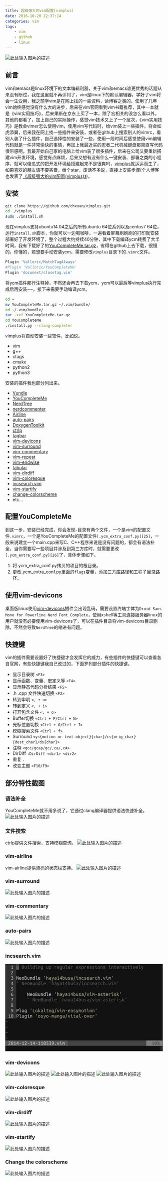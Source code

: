```yaml
---
title: 超级强大的vim配置(vimplus)
date: 2016-10-20 22:37:14
categories: vim
tags: 
    - vim
    - github
    - linux
---
```


![此处输入图片的描述][1]

前言
-----

vim和emacs是linux环境下的文本编辑利器，关于vim和emacs谁更优秀的话题从来没有断过，我在这里就不再评判了，vim是linux下的默认编辑器，学好了vim将会一生受用，我之前学vim是在网上找的一些资料，读博客之类的，使用了几年vim始终感觉没有什么大的进步，后来在vim官网看到vim书籍推荐，其中一本就是《vim实用技巧》，后来果断在京东上买了一本，除了宏相关的没怎么看以外，其他的都看了，加上自己的实际操作，感觉vim技术又上了一个层次，《vim实用技巧》是教会vimer怎么使用vim，使用vim写代码时，给vim装上一些插件，将会如虎添翼，后来我在网上找一些插件来安装，或者在github上搜索别人的vimrc，看别人装了什么插件，自己选择性的安装了一些，使用一段时间后感觉使用vim编辑代码就是一件非常愉快的事情，再加上我最近买的忍者二代机械键盘那简直写代码很带感啊，我最开始自己家的电脑上给vim装了很多插件，后来在公司又要重新搭建vim开发环境，感觉有点麻烦，后来又想有没有什么一键安装、部署之类的小程序，就可以傻瓜式的把开发环境给搭建起来不是很爽吗，[vimplus][2]就运运而生了，如果喜欢的朋友请不要吝啬，给个star，废话不多说，直接上安装步骤(个人博客也发表了[《超级强大的vim配置(vimplus)》][3])。

<!--more-->

安装
-----

```bash
git clone https://github.com/chxuan/vimplus.git
cd ./vimplus
sudo ./install.sh
```

现在vimplus支持ubuntu14.04之后的所有ubuntu 64位系列以及centos7 64位，运行`install.sh`脚本，你就可以一边喝咖啡，一遍看着屏幕刷刷刷的打印就安装部署好了开发环境了，整个过程大约持续40分钟，其中下载编译ycm耗费了大半时间，我有下载好了的[YouCompleteMe.tar.gz][4]，省得在github上去下载，很慢的，你懂的，若想要手动安装ycm，需要修改`vimplus`目录下的`.vimrc`文件。

```bash
Plugin 'Valloric/MatchTagAlways'
#Plugin 'Valloric/YouCompleteMe'
Plugin 'docunext/closetag.vim'
```

将ycm插件那行注释掉，不然还会再去下载ycm，ycm可以最后等vimplus执行完成后再安装~~，接下来需要手动编译ycm。

```bash
cd ~
mv YouCompleteMe.tar.gz ~/.vim/bundle/
cd ~/.vim/bundle/
tar -xvf YouCompleteMe.tar.gz
cd YouCompleteMe
./install.py --clang-completer
```

vimplus将自动安装一些软件，比如说。

 - vim
 - g++ 
 - ctags 
 - cmake
 - python2
 - python3

安装的插件我也部分列出来。

 - [Vundle][5]
 - [YouCompleteMe][6]
 - [NerdTree][7]
 - [nerdcommenter][8]
 - [Airline][9]
 - [auto-pairs][10]
 - [DoxygenToolkit][11]
 - [ctrlp][12]
 - [tagbar][13]
 - [vim-devicons][14]
 - [vim-surround][15]
 - [vim-commentary][16]
 - [vim-repeat][17]
 - [vim-endwise][18]
 - [tabular][19]
 - [vim-dirdiff][20]
 - [vim-coloresque][21]
 - [incsearch.vim][22]
 - [vim-startify][23]
 - [change-colorscheme][24]
 - etc...
 
配置YouCompleteMe
-----

到这一步，安装已经完成，你会发现`~`目录有两个文件，一个是vim的配置文件`.vimrc`，一个是YouCompleteMe的配置文件`[.ycm_extra_conf.py][25]`，一般来说建立一个main.cpp来写C、C++程序来说是没有问题的，都会有语法补全，当你需要写一些项目并涉及到第三方库时，就需要更改`[.ycm_extra_conf.py][26]`了，具体步骤如下。

 1. 将.ycm_extra_conf.py拷贝的项目的根目录。
 2. 更改.ycm_extra_conf.py里面的`flags`变量，添加三方库路径和工程子目录路径。
 
使用vim-devicons
-----

桌面版linux使用[vim-devicons][27]插件会出现乱码，需要设置终端字体为`Droid Sans Mono for Powerline Nerd Font Complete`，使用xshell等工具连接服务器linux的用户就没有必要使用vim-devicons了，可以在插件目录将vim-devicons目录删除，不然会导致`NerdTree`的缩进有问题。

快捷键
-----

vim的插件需要设置好了快捷键才会发挥它的威力，有些插件的快捷键可以查看各自官网，有些快捷键我自己改过的，下面罗列部分插件的快捷键。

 - 显示目录树 `<F3>`
 - 显示函数、变量、宏定义等 `<F4>`
 - 显示静态代码分析结果 `<F5>`
 - .h .cpp 文件快速切换 `<F2>`
 - 转到申明 `<, + u>`
 - 转到定义 `<, + i>`
 - 打开包含文件 `<, + o>`
 - Buffer切换 `<Ctrl + P/Ctrl + N>`
 - 光标位置切换 `<Ctrl + O/Ctrl + I>`
 - 模糊搜索文件 `<Ctrl + f>`
 - Surround `<ys{motion or text-object}{char}/cs{orig_char}{dest_char}/ds{char}>`
 - 注释 `<gcc/gcap/gc/,ca/,cA>`
 - DirDiff `:DirDiff <dir1> <dir2>`
 - 重复 `.`
 - 改变主题 `<F10/F9>`

部分特性截图
-----

### 语法补全

YouCompleteMe就不用多说了，它通过clang编译器提供语法快速补全。
![此处输入图片的描述][28]
 
### 文件搜索

ctrlp提供文件搜索，支持模糊查询。
![此处输入图片的描述][29]

### vim-airline

vim-airline提供漂亮的状态栏支持。
![此处输入图片的描述][30]

### vim-surround

![此处输入图片的描述][31]

### vim-commentary

![此处输入图片的描述][32]

### auto-pairs

![此处输入图片的描述][33]

### incsearch.vim

![此处输入图片的描述][34]

### vim-devicons

![此处输入图片的描述][35]
![此处输入图片的描述][36]
![此处输入图片的描述][37]

### vim-coloresque

![此处输入图片的描述][38]

### vim-dirdiff

![此处输入图片的描述][39]

### vim-startify

![此处输入图片的描述][40]

### Change the colorscheme

![此处输入图片的描述][41]


  [1]: https://raw.githubusercontent.com/chxuan/vimplus/master/screenshots/main.png
  [2]: https://github.com/chxuan/vimplus
  [3]: http://chengxuan.me/2016/10/20/%E8%B6%85%E7%BA%A7%E5%BC%BA%E5%A4%A7%E7%9A%84vim%E9%85%8D%E7%BD%AE-vimplus/
  [4]: http://pan.baidu.com/s/1kVdgsRl
  [5]: https://github.com/VundleVim/Vundle.vim
  [6]: https://github.com/Valloric/YouCompleteMe
  [7]: https://github.com/scrooloose/nerdtree
  [8]: https://github.com/scrooloose/nerdcommenter
  [9]: https://github.com/vim-airline/vim-airline
  [10]: https://github.com/jiangmiao/auto-pairs
  [11]: https://github.com/vim-scripts/DoxygenToolkit.vim
  [12]: https://github.com/ctrlpvim/ctrlp.vim
  [13]: https://github.com/majutsushi/tagbar
  [14]: https://github.com/ryanoasis/vim-devicons
  [15]: https://github.com/tpope/vim-surround
  [16]: https://github.com/tpope/vim-commentary
  [17]: https://github.com/tpope/vim-repeat
  [18]: https://github.com/tpope/vim-endwise
  [19]: https://github.com/godlygeek/tabular
  [20]: https://github.com/will133/vim-dirdiff
  [21]: https://github.com/gko/vim-coloresque
  [22]: https://github.com/haya14busa/incsearch.vim
  [23]: https://github.com/mhinz/vim-startify
  [24]: https://github.com/chxuan/change-colorscheme
  [25]: https://github.com/chxuan/vimplus/blob/master/.ycm_extra_conf.py
  [26]: https://github.com/chxuan/vimplus/blob/master/.ycm_extra_conf.py
  [27]: https://github.com/ryanoasis/vim-devicons
  [28]: https://camo.githubusercontent.com/1f3f922431d5363224b20e99467ff28b04e810e2/687474703a2f2f692e696d6775722e636f6d2f304f50346f6f642e676966
  [29]: https://camo.githubusercontent.com/e15ac916ab9a14dd07135cb2d985cc7333200a38/687474703a2f2f692e696d6775722e636f6d2f614f63774877742e706e67
  [30]: https://camo.githubusercontent.com/ba79534309330accd776a8d2a0712f7c4037d7f9/68747470733a2f2f662e636c6f75642e6769746875622e636f6d2f6173736574732f3330363530322f313037323632332f34346332393261302d313439352d313165332d396365362d6463616461336631633533362e676966
  [31]: https://camo.githubusercontent.com/1f02cead8bdcf894f26b0006c44068a33a7dc8e5/687474703a2f2f6a6f65646963617374726f2e636f6d2f7374617469632f70696374757265732f737572726f756e645f656e2e676966
  [32]: https://camo.githubusercontent.com/2f5cb5bc9a964b0d9e623b5b3aff0314294ac841/687474703a2f2f6a6f65646963617374726f2e636f6d2f7374617469632f70696374757265732f636f6d6d656e746172795f656e2e676966
  [33]: https://camo.githubusercontent.com/372b34413e710cdbc95c5a5c1f901baf9e77791d/687474703a2f2f6a6f65646963617374726f2e636f6d2f7374617469632f70696374757265732f736d617274696e7075745f656e2e676966
  [34]: https://raw.githubusercontent.com/haya14busa/i/master/incsearch.vim/incremental_regex_building.gif
  [35]: https://raw.githubusercontent.com/wiki/ryanoasis/vim-devicons/screenshots/v0.8.x/nerdtree-1.png
  [36]: https://raw.githubusercontent.com/wiki/ryanoasis/vim-devicons/screenshots/v0.8.x/nerdtree-2.png
  [37]: https://raw.githubusercontent.com/wiki/ryanoasis/vim-devicons/screenshots/v0.8.x/nerdtree-3.png
  [38]: https://raw.githubusercontent.com/skammer/vim-css-color/master/Screen%20shot%202010-07-04%20at%200.19.46.png
  [39]: https://raw.githubusercontent.com/will133/vim-dirdiff/master/screenshot.png
  [40]: https://raw.githubusercontent.com/mhinz/vim-startify/master/pictures/startify-menu.png
  [41]: https://raw.githubusercontent.com/chxuan/vimplus/master/screenshots/change-colorscheme.gif


